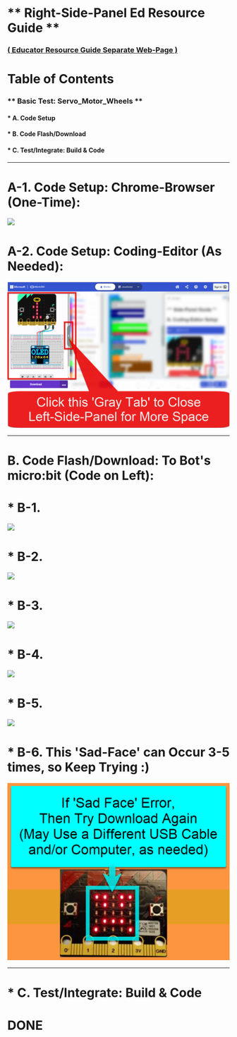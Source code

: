 <!-- NOTE: jwc 24-1209-1400 '##' not header effective -->

<!---  ![AltTag](24-0325-2140-Makecode-ClickToCloseSidePanel-2024-03-25_21-40-43.png) --->
<!--- add suffix '?raw=true' --->

# ** Right-Side-Panel Ed Resource Guide ** 
<!--- ### [( Educator Resource Guide Separate Web-Page )](https://jasonc1025-333.github.io/24-0214-0310-rq100-onecode-bot_controller-beginner-final/) --->
<!--- ### [( Educator Resource Guide Separate Web-Page )](https://quest-and-vcs-rnd.github.io/24-0214-0310-rq100-onecode-bot_controller-beginner-final--quest-n-vcs-rnd/) --->
### [( Educator Resource Guide Separate Web-Page )](https://quest-and-vcs-rnd.github.io/quest-and-vcs-rnd/robot100-servo_motor_wheels-test-24-1108-0530/)
# Table of Contents
### ** Basic Test: Servo_Motor_Wheels **
#### * A. Code Setup
#### * B. Code Flash/Download
#### * C. Test/Integrate: Build & Code 
<!--- Need following dummy blank line above for this upcoming divider_line to work --->

--- 
# A-1. Code Setup: Chrome-Browser (One-Time):
![](https://github.com/jasonc1025-333/24-0214-0310-rq100-onecode-bot_controller-beginner-final/blob/master/RQ100-CodeEditor-Setup-FlashDownload_ManualOverride-25-0214-1430-ADB_a-TYJ-Zoom-1280x720-30fps.gif?raw=true)
# A-2. Code Setup: Coding-Editor (As Needed):
![](https://github.com/jasonc1025-333/24-0214-0310-rq100-onecode-bot_controller-beginner-final/blob/master/2024-10-03_01-20-51-Close-LeftSidePanel-05-Blur20.png?raw=true)
<!--- Need following dummy blank line above for this upcoming divider_line to work --->

--- 
# B.  Code Flash/Download: To Bot's micro:bit (Code on Left):

# * B-1.
![](https://github.com/jasonc1025-333/24-0214-0310-rq100-onecode-bot_controller-beginner-final/blob/master/11i-Media-24-0710-1300/2024-07-10_07-34-56-FlashDownloadToBot-02.png?raw=true)

# * B-2.
![](https://github.com/jasonc1025-333/24-0214-0310-rq100-onecode-bot_controller-beginner-final/blob/master/11i-Media-24-0710-1300/2024-07-09_19-33-36-StartFlashDownloadWithSaveButton.png?raw=true)

# * B-3.
![](https://github.com/jasonc1025-333/24-0214-0310-rq100-onecode-bot_controller-beginner-final/blob/master/2024-03-02_06-13-17.png?raw=true)

# * B-4.
![](https://github.com/jasonc1025-333/24-0214-0310-rq100-onecode-bot_controller-beginner-final/blob/master/11i-Media-24-0710-1300/2024-07-08_12-26-45-FlashDownladToMicrobitAsUsbDrive-02.png?raw=true)

# * B-5.
<!-- Settle for lower resolution than this for more time-duration potential: ![](https://github.com/jasonc1025-333/24-0214-0310-rq100-onecode-bot_controller-beginner-final/blob/master/11i-Media-24-0710-1300/24-0711-1500-B100-BotCode-Flash_Download-Img_090323-0326-1310-FlashingOnly-ForGifUnder25Mb-720p-2pt5sec.gif?raw=true)
-->
![](https://github.com/jasonc1025-333/24-0214-0310-rq100-onecode-bot_controller-beginner-final/blob/master/11i-Media-24-0710-1300/24-0711-1500A-B100-BotCode-Flash_Download-Img_090323-0326-1310-FlashingOnly-ForGifUnder25Mb-5sec-640x360.gif?raw=true)

# * B-6. This 'Sad-Face' can Occur 3-5 times, so Keep Trying :)
![](https://github.com/jasonc1025-333/24-0214-0310-rq100-onecode-bot_controller-beginner-final/blob/master/2024-09-11_14-38-57-FlashSadFaceError.png?raw=true)
<!--- Need following dummy blank line above for this upcoming divider_line to work --->

---
# * C. Test/Integrate: Build & Code


# DONE
